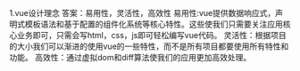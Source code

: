 1.vue设计理念
答案：易用性，灵活性，高效性
易用性:vue提供数据响应式，声明式模板语法和基于配置的组件化系统等核心特性。这些使我们只需要关注应用核心业务即可，只需会写html，css，js即可轻松编写vue代码。
灵活性：根据项目的大小我们可以渐进的使用vue的一些特性，而不是所有项目都要使用所有特性和功能。
高效性：通过虚拟dom和diff算法使我们的应用更加高效处理。